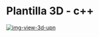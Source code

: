 # Plantilla 3D - c++

<a href='https://postimages.org/' target='_blank'><img src='https://i.postimg.cc/DwSxfbSg/img-view-3d-upn.png' border='0' alt='img-view-3d-upn'/></a>